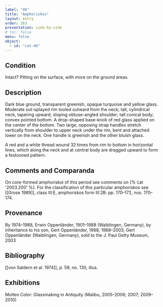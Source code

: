 ```yaml
---
label: "46"
title: "Amphoriskos"
layout: entry
order: 263
presentation: side-by-side
# toc: false
menu: false
object:
  - id: "cat-46"
---
```


## Condition

Intact? Pitting on the surface, with more on the ground areas.

## Description

Dark blue ground, transparent greenish, opaque turquoise and yellow glass. Moderate out-splayed rim tooled outward from the neck; tall, cylindrical neck, tapering upward; sloping obtuse-angled shoulder; tall conical body; convex pointed bottom. A drop-shaped base-knob of red glass applied on the center of the bottom. Two large, opposing strap handles stretch vertically from shoulder to upper neck under the rim, bent and attached lower on the neck. One handle is greenish and the other bluish glass.

A red and a white thread wound 32 times from rim to bottom in horizontal lines, which along the neck and at central body are dragged upward to form a festooned pattern.

## Comments and Comparanda

On core-formed amphoriskoi of this period see comments on {% cat '2003.200' %}. For the classification of this particular amphoriskos see [[Grose 1989]], class III:E, amphoriskos form III:2B: pp. 170–172, nos. 170–174.

## Provenance

By 1974–1988, Erwin Oppenländer, 1901–1988 (Waiblingen, Germany), by inheritance to his son, Gert Oppenländer, 1988; 1988–2003, Gert Oppenländer (Waiblingen, Germany), sold to the J. Paul Getty Museum, 2003

## Bibliography

[[von Saldern et al. 1974]], p. 59, no. 130, illus.

## Exhibitions

Molten Color: Glassmaking in Antiquity (Malibu, 2005–2006; 2007; 2009–2010)